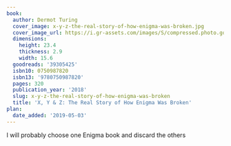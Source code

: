 ```yaml
---
book:
  author: Dermot Turing
  cover_image: x-y-z-the-real-story-of-how-enigma-was-broken.jpg
  cover_image_url: https://i.gr-assets.com/images/S/compressed.photo.goodreads.com/books/1521828263l/39305425._SX98_.jpg
  dimensions:
    height: 23.4
    thickness: 2.9
    width: 15.6
  goodreads: '39305425'
  isbn10: 0750987820
  isbn13: '9780750987820'
  pages: 320
  publication_year: '2018'
  slug: x-y-z-the-real-story-of-how-enigma-was-broken
  title: 'X, Y & Z: The Real Story of How Enigma Was Broken'
plan:
  date_added: '2019-05-03'
---
```


I will probably choose one Enigma book and discard the others
